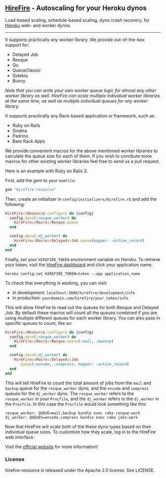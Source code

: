 ## [HireFire](http://hirefire.io/) - Autoscaling for your Heroku dynos

Load-based scaling, schedule-based scaling, dyno crash recovery, for [Heroku](http://heroku.com/) web- and worker dynos.

---

It supports practically any worker library. We provide out-of-the-box support for:

* Delayed Job
* Resque
* Qu
* QueueClassic
* Sidekiq
* Bunny

*Note that you can write your own worker queue logic for almost any other worker library as well.
HireFire can scale multiple individual worker libraries at the same time, as well as multiple individual queues for any worker library.*

It supports practically any Rack-based application or framework, such as:

* Ruby on Rails
* Sinatra
* Padrino
* Bare Rack Apps

We provide convenient macros for the above mentioned worker libraries to calculate the queue size for each of them.
If you wish to conribute more macros for other existing worker libraries feel free to send us a pull request.

Here is an example with Ruby on Rails 3. 

First, add the gem to your `Gemfile`:

```ruby
gem "hirefire-resource"
```

Then, create an initializer in `config/initializers/hirefire.rb` and add the following:

```ruby
HireFire::Resource.configure do |config|
  config.dyno(:resque_worker) do
    HireFire::Macro::Resque.queue
  end

  config.dyno(:dj_worker) do
    HireFire::Macro::Delayed::Job.queue(mapper: :active_record)
  end
end
```

Finally, set your `HIREFIRE_TOKEN` environment variable on Heroku. To retrieve your token, visit the [HireFire dashboard](https://manager.hirefire.io/applications) and click your application name.
```
heroku config:set HIREFIRE_TOKEN=token --app application_name
```
To check that everything is working, you can visit:
- In development: `localhost:3000/hirefire/development/info`
- In production: `yourdomain.com/hirefire/your_token/info`

This will allow HireFire to read out the queues for both Resque and Delayed Job. By default these macros will count all the queues combined if you are using multiple
different queues for each worker library. You can also pass in specific queues to count, like so:

```ruby
HireFire::Resource.configure do |config|
  config.dyno(:resque_worker) do
    HireFire::Macro::Resque.queue(:mail, :backup)
  end

  config.dyno(:dj_worker) do
    HireFire::Macro::Delayed::Job
      .queue(:encode, :compress, mapper: :active_record)
  end
end
```

This will tell HireFire to count the total amount of jobs from the `mail` and `backup` queue for the `resque_worker` dyno, and the `encode` and `compress` queues for the `dj_worker` dyno.
The `resque_worker` refers to the `resque_worker` in your `Procfile`, and the `dj_worker` refers to the `dj_worker` in the `Procfile`. In this case the `Procfile` would look something like this:

```
resque_worker: QUEUE=mail,backup bundle exec rake resque:work
dj_worker: QUEUES=encode,compress bundle exec rake jobs:work
```

Now that HireFire will scale both of the these dyno types based on their individual queue sizes. To customize how they scale, log in to the HireFire web interface.

Visit the [official website](http://www.hirefire.io/) for more information!

### License

hirefire-resource is released under the Apache 2.0 license. See LICENSE.
